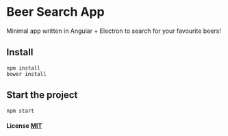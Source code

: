 # Beer Search App

Minimal app written in Angular + Electron to search for your favourite beers!

## Install

    npm install
    bower install

## Start the project

    npm start

#### License [MIT](LICENSE.md)
